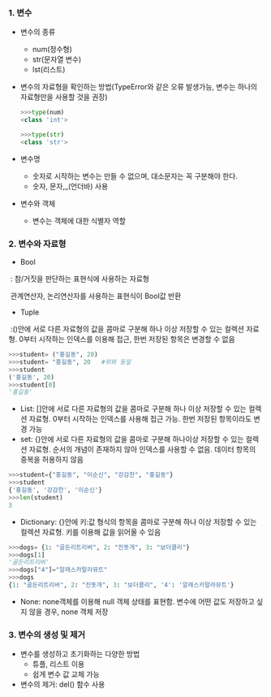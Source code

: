 ### 1. 변수

- 변수의 종류

  - num(정수형)
  - str(문자열 변수)
  - lst(리스트)

- 변수의 자료형을 확인하는 방법(TypeError와 같은 오류 발생가능, 변수는 하나의 자료형만을 사용할 것을 권장)

  ```python
  >>>type(num)
  <class 'int'>
  
  >>>type(str)
  <class 'str'>
  ```

- 변수명

  - 숫자로 시작하는 변수는 만들 수 없으며, 대소문자는 꼭 구분해야 한다.
  - 숫자, 문자,_(언더바) 사용

- 변수와 객체

  - 변수는 객체에 대한 식별자 역할



### 2. 변수와 자료형

- Bool

​	: 참/거짓을 판단하는 표현식에 사용하는 자료형

​	관계연산자, 논리연산자를 사용하는 표현식이 Bool값 반환

- Tuple

​	:()안에 서로 다른 자료형의 값을 콤마로 구분해 하나 이상 저장할 수 있는 컬렉션 자료형. 0부터 시작하는 인덱스를 이용해 접근, 한번 저장된 항목은 변경할 수 없음

```python
>>>student= ("홍길동", 20)
>>>student= "홍길동", 20   #위와 동일
>>>student
('홍길동', 20)
>>>student[0]
'홍길동'
```

- List: []안에 서로 다른 자료형의 값을 콤마로 구분해 하나 이상 저장할 수 있는 컬렉션 자료형. 0부터 시작하는 인덱스를 사용해 접근 가능. 한번 저장된 항목이라도 변경 가능
- set: {}안에 서로 다른 자료형의 값을 콤마로 구분해 하나이상 저장할 수 있는 컬렉션 자료형. 순서의 개념이 존재하지 않아 인덱스를 사용할 수 없음. 데이터 항목의 중복을 허용하지 않음

```python
>>>student={"홍길동", "이순신", "강감찬", "홍길동"}
>>>student
{'홍길동', '강감찬', '이순신'}
>>>len(student)
3
```

- Dictionary: {}안에 키:값 형식의 항목을 콤마로 구분해 하나 이상 저장할 수 있는 컬렉션 자료형. 키를 이용해 값을 읽어올 수 있음

```python
>>>dogs= {1: "골든리트리버", 2: "진돗개", 3: "보더콜리"}
>>>dogs[1]
'골든리트리버'
>>>dogs["4"]="알래스카말라뮤트"
>>>dogs
{1: "골든리트리버", 2: "진돗개", 3: "보더콜리", '4': '알래스카말라뮤트'}
```

- None: none객체를 이용해 null 객체 상태를 표현함. 변수에 어떤 값도 저장하고 싶지 않을 경우, none 객체 저장



### 3. 변수의 생성 및 제거

- 변수를 생성하고 초기화하는 다양한 방법
  - 튜플, 리스트 이용
  - 쉽게 변수 값 교체 가능
- 변수의 제거: del() 함수 사용